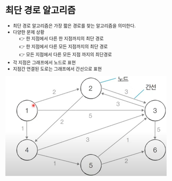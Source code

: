 # 최단 경로 알고리즘

* 최단 경로 알고리즘은 가장 짧은 경로를 찾는 알고리즘을 의미한다.
* 다양한 문제 상황 <br>
&nbsp;&nbsp;&nbsp;&nbsp; 👉 한 지점에서 다른 한 지점까지의 최단 경로 <br>
&nbsp;&nbsp;&nbsp;&nbsp; 👉 한 지점에서 다른 모든 지점까지의 최단 경로<br>
&nbsp;&nbsp;&nbsp;&nbsp; 👉 모든 지점에서 다른 모든 지점 까지의 최단경로<br>
* 각 지점은 그래프에서 노드로 표현
* 지점간 연결된 도로는 그래프에서 간선으로 표현

![graph](../img/shortest_path.jpg)

